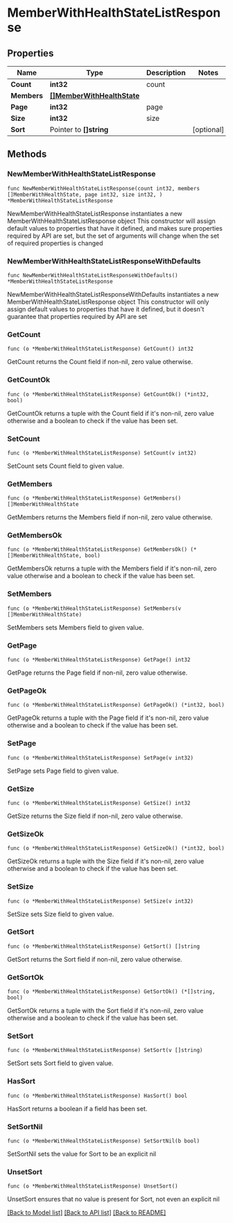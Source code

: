 # MemberWithHealthStateListResponse

## Properties

Name | Type | Description | Notes
------------ | ------------- | ------------- | -------------
**Count** | **int32** | count | 
**Members** | [**[]MemberWithHealthState**](MemberWithHealthState.md) |  | 
**Page** | **int32** | page | 
**Size** | **int32** | size | 
**Sort** | Pointer to **[]string** |  | [optional] 

## Methods

### NewMemberWithHealthStateListResponse

`func NewMemberWithHealthStateListResponse(count int32, members []MemberWithHealthState, page int32, size int32, ) *MemberWithHealthStateListResponse`

NewMemberWithHealthStateListResponse instantiates a new MemberWithHealthStateListResponse object
This constructor will assign default values to properties that have it defined,
and makes sure properties required by API are set, but the set of arguments
will change when the set of required properties is changed

### NewMemberWithHealthStateListResponseWithDefaults

`func NewMemberWithHealthStateListResponseWithDefaults() *MemberWithHealthStateListResponse`

NewMemberWithHealthStateListResponseWithDefaults instantiates a new MemberWithHealthStateListResponse object
This constructor will only assign default values to properties that have it defined,
but it doesn't guarantee that properties required by API are set

### GetCount

`func (o *MemberWithHealthStateListResponse) GetCount() int32`

GetCount returns the Count field if non-nil, zero value otherwise.

### GetCountOk

`func (o *MemberWithHealthStateListResponse) GetCountOk() (*int32, bool)`

GetCountOk returns a tuple with the Count field if it's non-nil, zero value otherwise
and a boolean to check if the value has been set.

### SetCount

`func (o *MemberWithHealthStateListResponse) SetCount(v int32)`

SetCount sets Count field to given value.


### GetMembers

`func (o *MemberWithHealthStateListResponse) GetMembers() []MemberWithHealthState`

GetMembers returns the Members field if non-nil, zero value otherwise.

### GetMembersOk

`func (o *MemberWithHealthStateListResponse) GetMembersOk() (*[]MemberWithHealthState, bool)`

GetMembersOk returns a tuple with the Members field if it's non-nil, zero value otherwise
and a boolean to check if the value has been set.

### SetMembers

`func (o *MemberWithHealthStateListResponse) SetMembers(v []MemberWithHealthState)`

SetMembers sets Members field to given value.


### GetPage

`func (o *MemberWithHealthStateListResponse) GetPage() int32`

GetPage returns the Page field if non-nil, zero value otherwise.

### GetPageOk

`func (o *MemberWithHealthStateListResponse) GetPageOk() (*int32, bool)`

GetPageOk returns a tuple with the Page field if it's non-nil, zero value otherwise
and a boolean to check if the value has been set.

### SetPage

`func (o *MemberWithHealthStateListResponse) SetPage(v int32)`

SetPage sets Page field to given value.


### GetSize

`func (o *MemberWithHealthStateListResponse) GetSize() int32`

GetSize returns the Size field if non-nil, zero value otherwise.

### GetSizeOk

`func (o *MemberWithHealthStateListResponse) GetSizeOk() (*int32, bool)`

GetSizeOk returns a tuple with the Size field if it's non-nil, zero value otherwise
and a boolean to check if the value has been set.

### SetSize

`func (o *MemberWithHealthStateListResponse) SetSize(v int32)`

SetSize sets Size field to given value.


### GetSort

`func (o *MemberWithHealthStateListResponse) GetSort() []string`

GetSort returns the Sort field if non-nil, zero value otherwise.

### GetSortOk

`func (o *MemberWithHealthStateListResponse) GetSortOk() (*[]string, bool)`

GetSortOk returns a tuple with the Sort field if it's non-nil, zero value otherwise
and a boolean to check if the value has been set.

### SetSort

`func (o *MemberWithHealthStateListResponse) SetSort(v []string)`

SetSort sets Sort field to given value.

### HasSort

`func (o *MemberWithHealthStateListResponse) HasSort() bool`

HasSort returns a boolean if a field has been set.

### SetSortNil

`func (o *MemberWithHealthStateListResponse) SetSortNil(b bool)`

 SetSortNil sets the value for Sort to be an explicit nil

### UnsetSort
`func (o *MemberWithHealthStateListResponse) UnsetSort()`

UnsetSort ensures that no value is present for Sort, not even an explicit nil

[[Back to Model list]](../README.md#documentation-for-models) [[Back to API list]](../README.md#documentation-for-api-endpoints) [[Back to README]](../README.md)


